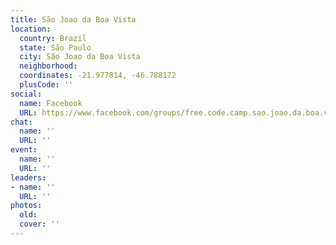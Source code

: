 ```yaml
---
title: São Joao da Boa Vista
location:
  country: Brazil
  state: São Paulo
  city: São Joao da Boa Vista
  neighborhood: 
  coordinates: -21.977814, -46.788172
  plusCode: ''
social:
  name: Facebook
  URL: https://www.facebook.com/groups/free.code.camp.sao.joao.da.boa.vista
chat:
  name: ''
  URL: ''
event:
  name: ''
  URL: ''
leaders:
- name: ''
  URL: ''
photos:
  old: 
  cover: ''
---
```

